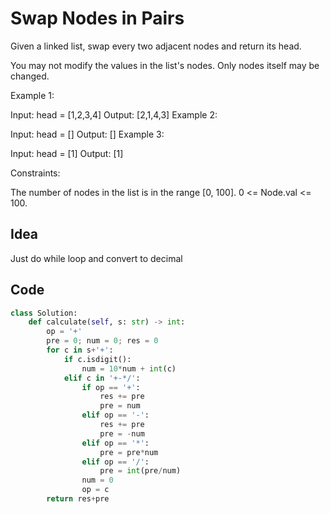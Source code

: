 # Swap Nodes in Pairs
Given a linked list, swap every two adjacent nodes and return its head.

You may not modify the values in the list's nodes. Only nodes itself may be changed.

 

Example 1:


Input: head = [1,2,3,4]
Output: [2,1,4,3]
Example 2:

Input: head = []
Output: []
Example 3:

Input: head = [1]
Output: [1]
 

Constraints:

The number of nodes in the list is in the range [0, 100].
0 <= Node.val <= 100.<br>

## Idea
Just do while loop and convert to decimal

## Code
```python
class Solution:
    def calculate(self, s: str) -> int:
        op = '+'
        pre = 0; num = 0; res = 0
        for c in s+'+':
            if c.isdigit():
                num = 10*num + int(c)
            elif c in '+-*/':
                if op == '+': 
                    res += pre
                    pre = num
                elif op == '-': 
                    res += pre
                    pre = -num
                elif op == '*': 
                    pre = pre*num
                elif op == '/':
                    pre = int(pre/num)
                num = 0 
                op = c
        return res+pre
        
```
